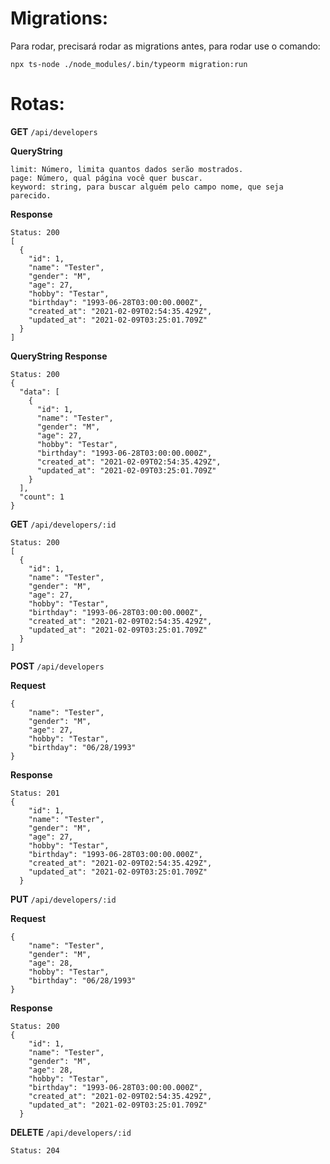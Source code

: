 # Migrations:
Para rodar, precisará rodar as migrations antes, para rodar use o comando:

`npx ts-node ./node_modules/.bin/typeorm migration:run`

# Rotas:
__GET__ `/api/developers`

__QueryString__
```
limit: Número, limita quantos dados serão mostrados.
page: Número, qual página você quer buscar.
keyword: string, para buscar alguém pelo campo nome, que seja parecido.
```

__Response__
```
Status: 200
[
  {
    "id": 1,
    "name": "Tester",
    "gender": "M",
    "age": 27,
    "hobby": "Testar",
    "birthday": "1993-06-28T03:00:00.000Z",
    "created_at": "2021-02-09T02:54:35.429Z",
    "updated_at": "2021-02-09T03:25:01.709Z"
  }
]
```

__QueryString Response__

```
Status: 200
{
  "data": [
    {
      "id": 1,
      "name": "Tester",
      "gender": "M",
      "age": 27,
      "hobby": "Testar",
      "birthday": "1993-06-28T03:00:00.000Z",
      "created_at": "2021-02-09T02:54:35.429Z",
      "updated_at": "2021-02-09T03:25:01.709Z"
    }
  ],
  "count": 1
}
```

__GET__ `/api/developers/:id`
```
Status: 200
[
  {
    "id": 1,
    "name": "Tester",
    "gender": "M",
    "age": 27,
    "hobby": "Testar",
    "birthday": "1993-06-28T03:00:00.000Z",
    "created_at": "2021-02-09T02:54:35.429Z",
    "updated_at": "2021-02-09T03:25:01.709Z"
  }
]
```

__POST__ `/api/developers`

__Request__
```
{
	"name": "Tester",
	"gender": "M",
	"age": 27,
	"hobby": "Testar",
	"birthday": "06/28/1993"
}
```
__Response__
```
Status: 201
{
    "id": 1,
    "name": "Tester",
    "gender": "M",
    "age": 27,
    "hobby": "Testar",
    "birthday": "1993-06-28T03:00:00.000Z",
    "created_at": "2021-02-09T02:54:35.429Z",
    "updated_at": "2021-02-09T03:25:01.709Z"
  }
```

__PUT__ `/api/developers/:id`

__Request__
```
{
	"name": "Tester",
	"gender": "M",
	"age": 28,
	"hobby": "Testar",
	"birthday": "06/28/1993"
}
```
__Response__
```
Status: 200
{
    "id": 1,
    "name": "Tester",
    "gender": "M",
    "age": 28,
    "hobby": "Testar",
    "birthday": "1993-06-28T03:00:00.000Z",
    "created_at": "2021-02-09T02:54:35.429Z",
    "updated_at": "2021-02-09T03:25:01.709Z"
  }
```
__DELETE__ `/api/developers/:id`
```
Status: 204
```